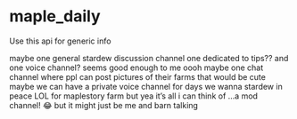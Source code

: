 # maple_daily

Use this api for generic info

maybe one general stardew discussion channel
one dedicated to tips??
and one voice channel? seems good enough to me
oooh maybe one chat channel where ppl can post pictures of their farms
that would be cute
maybe we can have a private voice channel for days we wanna stardew in peace LOL
for maplestory farm
but yea it’s all i can think of …a mod channel! 😂 but it might just be me and barn talking
